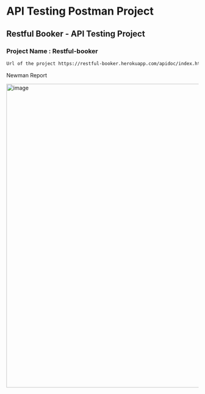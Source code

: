 # API Testing Postman Project
## Restful Booker - API Testing Project 
### Project Name : Restful-booker
```bash
Url of the project https://restful-booker.herokuapp.com/apidoc/index.html#api-Auth-CreateToken
```

Newman Report 

<img width="889" height="798" alt="image" src="https://github.com/user-attachments/assets/0b6e1c32-3a67-4b6c-9a93-1acff7afa3cc" />

